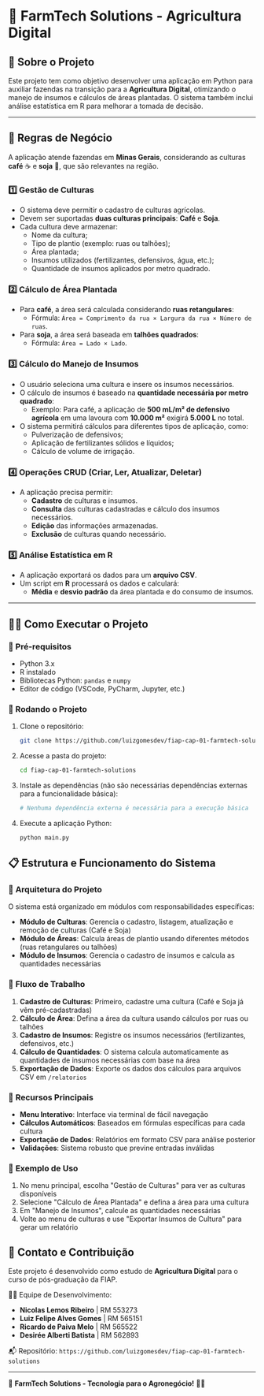 # 🌱 FarmTech Solutions - Agricultura Digital

## 📖 Sobre o Projeto
Este projeto tem como objetivo desenvolver uma aplicação em Python para auxiliar fazendas na transição para a **Agricultura Digital**, otimizando o manejo de insumos e cálculos de áreas plantadas. O sistema também inclui análise estatística em R para melhorar a tomada de decisão.

---

## 📜 **Regras de Negócio**
A aplicação atende fazendas em **Minas Gerais**, considerando as culturas **café** ☕ e **soja** 🌾, que são relevantes na região.  

### 1️⃣ **Gestão de Culturas**
- O sistema deve permitir o cadastro de culturas agrícolas.  
- Devem ser suportadas **duas culturas principais**: **Café** e **Soja**.  
- Cada cultura deve armazenar:
  - Nome da cultura;
  - Tipo de plantio (exemplo: ruas ou talhões);
  - Área plantada;
  - Insumos utilizados (fertilizantes, defensivos, água, etc.);
  - Quantidade de insumos aplicados por metro quadrado.

### 2️⃣ **Cálculo de Área Plantada**
- Para **café**, a área será calculada considerando **ruas retangulares**:  
  - Fórmula: `Área = Comprimento da rua × Largura da rua × Número de ruas`.  
- Para **soja**, a área será baseada em **talhões quadrados**:  
  - Fórmula: `Área = Lado × Lado`.  

### 3️⃣ **Cálculo do Manejo de Insumos**
- O usuário seleciona uma cultura e insere os insumos necessários.  
- O cálculo de insumos é baseado na **quantidade necessária por metro quadrado**:
  - Exemplo: Para café, a aplicação de **500 mL/m² de defensivo agrícola** em uma lavoura com **10.000 m²** exigirá **5.000 L** no total.
- O sistema permitirá cálculos para diferentes tipos de aplicação, como:
  - Pulverização de defensivos;
  - Aplicação de fertilizantes sólidos e líquidos;
  - Cálculo de volume de irrigação.

### 4️⃣ **Operações CRUD (Criar, Ler, Atualizar, Deletar)**
- A aplicação precisa permitir:
  - **Cadastro** de culturas e insumos.
  - **Consulta** das culturas cadastradas e cálculo dos insumos necessários.
  - **Edição** das informações armazenadas.
  - **Exclusão** de culturas quando necessário.

### 5️⃣ **Análise Estatística em R**
- A aplicação exportará os dados para um **arquivo CSV**.
- Um script em **R** processará os dados e calculará:
  - **Média** e **desvio padrão** da área plantada e do consumo de insumos.

---

## 👨‍💻 **Como Executar o Projeto**
### 🔹 Pré-requisitos
- Python 3.x  
- R instalado  
- Bibliotecas Python: `pandas` e `numpy`  
- Editor de código (VSCode, PyCharm, Jupyter, etc.)

### 🔹 Rodando o Projeto
1. Clone o repositório:
   ```bash
   git clone https://github.com/luizgomesdev/fiap-cap-01-farmtech-solutions
   ```
2. Acesse a pasta do projeto:
   ```bash
   cd fiap-cap-01-farmtech-solutions
   ```
3. Instale as dependências (não são necessárias dependências externas para a funcionalidade básica):
   ```bash
   # Nenhuma dependência externa é necessária para a execução básica
   ```
4. Execute a aplicação Python:
   ```bash
   python main.py
   ```

## 📋 **Estrutura e Funcionamento do Sistema**

### 🔹 **Arquitetura do Projeto**
O sistema está organizado em módulos com responsabilidades específicas:

- **Módulo de Culturas**: Gerencia o cadastro, listagem, atualização e remoção de culturas (Café e Soja)
- **Módulo de Áreas**: Calcula áreas de plantio usando diferentes métodos (ruas retangulares ou talhões)
- **Módulo de Insumos**: Gerencia o cadastro de insumos e calcula as quantidades necessárias

### 🔹 **Fluxo de Trabalho**
1. **Cadastro de Culturas**: Primeiro, cadastre uma cultura (Café e Soja já vêm pré-cadastradas)
2. **Cálculo de Área**: Defina a área da cultura usando cálculos por ruas ou talhões
3. **Cadastro de Insumos**: Registre os insumos necessários (fertilizantes, defensivos, etc.)
4. **Cálculo de Quantidades**: O sistema calcula automaticamente as quantidades de insumos necessárias com base na área
5. **Exportação de Dados**: Exporte os dados dos cálculos para arquivos CSV em `/relatorios`

### 🔹 **Recursos Principais**
- **Menu Interativo**: Interface via terminal de fácil navegação
- **Cálculos Automáticos**: Baseados em fórmulas específicas para cada cultura
- **Exportação de Dados**: Relatórios em formato CSV para análise posterior
- **Validações**: Sistema robusto que previne entradas inválidas

### 🔹 **Exemplo de Uso**
1. No menu principal, escolha "Gestão de Culturas" para ver as culturas disponíveis
2. Selecione "Cálculo de Área Plantada" e defina a área para uma cultura
3. Em "Manejo de Insumos", calcule as quantidades necessárias
4. Volte ao menu de culturas e use "Exportar Insumos de Cultura" para gerar um relatório

## 📩 **Contato e Contribuição**
Este projeto é desenvolvido como estudo de **Agricultura Digital** para o curso de pós-graduação da FIAP.

👨‍💻 Equipe de Desenvolvimento:
- **Nicolas Lemos Ribeiro** | RM 553273
- **Luiz Felipe Alves Gomes** | RM 565151
- **Ricardo de Paiva Melo** | RM 565522
- **Desirée Alberti Batista** | RM 562893

📬 Repositório: `https://github.com/luizgomesdev/fiap-cap-01-farmtech-solutions`

---

📌 **FarmTech Solutions - Tecnologia para o Agronegócio!** 🌱🚜
